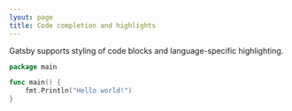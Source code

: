 ```yaml
---
lyout: page
title: Code completion and highlights
---
```


Gatsby supports styling of code blocks and language-specific highlighting.

```go
package main

func main() {
    fmt.Println("Hello world!")
}
```
